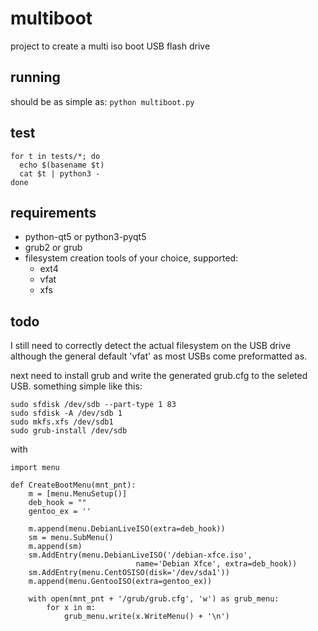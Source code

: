 # multiboot
project to create a multi iso boot USB flash drive

## running

should be as simple as:
`python multiboot.py`

## test
```
for t in tests/*; do
  echo $(basename $t)
  cat $t | python3 - 
done
```

## requirements

* python-qt5 or python3-pyqt5
* grub2 or grub
* filesystem creation tools of your choice, supported:
  * ext4
  * vfat
  * xfs

## todo

I still need to correctly detect the actual filesystem on the USB drive
although the general default 'vfat' as most USBs come preformatted as.

next need to install grub and write the generated grub.cfg to the seleted USB.
something simple like this:
```
sudo sfdisk /dev/sdb --part-type 1 83
sudo sfdisk -A /dev/sdb 1
sudo mkfs.xfs /dev/sdb1
sudo grub-install /dev/sdb
```
with
```
import menu

def CreateBootMenu(mnt_pnt):
    m = [menu.MenuSetup()]
    deb_hook = ""
    gentoo_ex = ''

    m.append(menu.DebianLiveISO(extra=deb_hook))
    sm = menu.SubMenu()
    m.append(sm)
    sm.AddEntry(menu.DebianLiveISO('/debian-xfce.iso',
                            name='Debian Xfce', extra=deb_hook))
    sm.AddEntry(menu.CentOSISO(disk='/dev/sda1'))
    m.append(menu.GentooISO(extra=gentoo_ex))

    with open(mnt_pnt + '/grub/grub.cfg', 'w') as grub_menu:
        for x in m:
            grub_menu.write(x.WriteMenu() + '\n')
```
